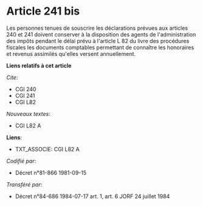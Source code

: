 # Article 241 bis

Les personnes tenues de souscrire les déclarations prévues aux articles 240 et 241 doivent conserver à la disposition des
agents de l'administration des impôts pendant le délai prévu à l'article L 82 du livre des procédures fiscales les documents
comptables permettant de connaître les honoraires et revenus assimilés qu'elles versent annuellement.

**Liens relatifs à cet article**

_Cite_:

  - CGI 240
  - CGI 241
  - CGI L82

_Nouveaux textes_:

  - CGI L82 A

**Liens**:

  - TXT_ASSOCIE: CGI L82 A

_Codifié par_:

  - Décret n°81-866 1981-09-15

_Transféré par_:

  - Décret n°84-686 1984-07-17 art. 1, art. 6 JORF 24 juillet 1984
